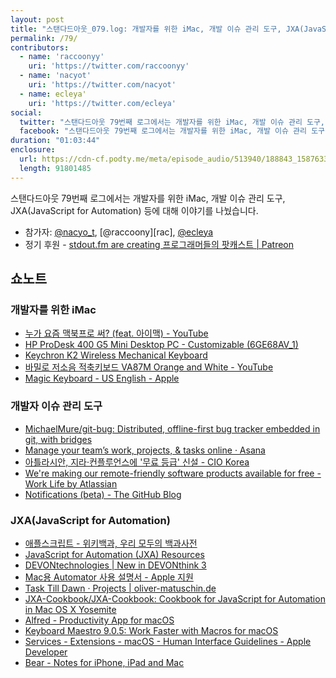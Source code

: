 ```yaml
---
layout: post
title: "스탠다드아웃_079.log: 개발자를 위한 iMac, 개발 이슈 관리 도구, JXA(JavaScript for Automation)"
permalink: /79/
contributors:
  - name: 'raccoonyy'
    uri: 'https://twitter.com/raccoonyy'
  - name: 'nacyot'
    uri: 'https://twitter.com/nacyot'
  - name: ecleya'
    uri: 'https://twitter.com/ecleya'
social:
  twitter: "스탠다드아웃 79번째 로그에서는 개발자를 위한 iMac, 개발 이슈 관리 도구, JXA(JavaScript for Automation) 등에 대해 이야기를 나눴습니다."
  facebook: "스탠다드아웃 79번째 로그에서는 개발자를 위한 iMac, 개발 이슈 관리 도구, JXA(JavaScript for Automation) 등에 대해 이야기를 나눴습니다."
duration: "01:03:44"
enclosure:
  url: https://cdn-cf.podty.me/meta/episode_audio/513940/188843_1587633365794.mp3
  length: 91801485
---
```


스탠다드아웃 79번째 로그에서는 개발자를 위한 iMac, 개발 이슈 관리 도구, JXA(JavaScript for Automation) 등에 대해 이야기를 나눴습니다.

* 참가자: [@nacyo_t][nac], [@raccoony][rac], [@ecleya][ecl]
* 정기 후원 - [stdout.fm are creating 프로그래머들의 팟캐스트 \| Patreon](https://www.patreon.com/stdoutfm)

[nac]: https://twitter.com/nacyo_t
[sea]: https://twitter.com/seapy
[ecl]: https://twitter.com/ecleya

## 쇼노트
### 개발자를 위한 iMac
* [누가 요즘 맥북프로 써? (feat. 아이맥) - YouTube](https://www.youtube.com/watch?v=m13hIewNVyU&t=23s)
* [HP ProDesk 400 G5 Mini Desktop PC - Customizable (6GE68AV_1)](https://store.hp.com/us/en/pdp/hp-prodesk-400-g5-mini-desktop-pc-customizable-6ge68av-1)
* [Keychron K2 Wireless Mechanical Keyboard](https://www.keychron.com/products/keychron-k2-wireless-mechanical-keyboard)
* [바밀로 저소음 적축키보드 VA87M Orange and White - YouTube](https://www.youtube.com/watch?v=NKEdTOVR3PM&feature=youtu.be)
* [Magic Keyboard - US English - Apple](https://www.apple.com/shop/product/MLA22LL/A/magic-keyboard-us-english)

### 개발자 이슈 관리 도구
* [MichaelMure/git-bug: Distributed, offline-first bug tracker embedded in git, with bridges](https://github.com/MichaelMure/git-bug)
* [Manage your team’s work, projects, & tasks online · Asana](https://asana.com/)
* [아틀라시안, 지라·컨플루언스에 '무료 등급' 신설 - CIO Korea](http://www.ciokorea.com/t/27240/%EB%8D%B0%EB%B8%8C%EC%98%B5%EC%8A%A4/130570)
* [We're making our remote-friendly software products available for free - Work Life by Atlassian](https://www.atlassian.com/blog/announcements/atlassian-cloud-remote-friendly-tools-free-small-teams)
* [Notifications (beta) - The GitHub Blog](https://github.blog/changelog/2019-11-12-notifications-beta/)

### JXA(JavaScript for Automation)
* [애플스크립트 - 위키백과, 우리 모두의 백과사전](https://ko.wikipedia.org/wiki/%EC%95%A0%ED%94%8C%EC%8A%A4%ED%81%AC%EB%A6%BD%ED%8A%B8)
* [JavaScript for Automation (JXA) Resources](https://gist.github.com/JMichaelTX/d29adaa18088572ce6d4)
* [DEVONtechnologies | New in DEVONthink 3](https://www.devontechnologies.com/apps/devonthink/new)
* [Mac용 Automator 사용 설명서 - Apple 지원](https://support.apple.com/ko-kr/guide/automator/welcome/mac)
* [Task Till Dawn · Projects | oliver-matuschin.de](https://www.oliver-matuschin.de/en/projects/task-till-dawn)
* [JXA-Cookbook/JXA-Cookbook: Cookbook for JavaScript for Automation in Mac OS X Yosemite](https://github.com/JXA-Cookbook/JXA-Cookbook)
* [Alfred - Productivity App for macOS](https://www.alfredapp.com/)
* [Keyboard Maestro 9.0.5: Work Faster with Macros for macOS](https://www.keyboardmaestro.com/main/)
* [Services - Extensions - macOS - Human Interface Guidelines - Apple Developer](https://developer.apple.com/design/human-interface-guidelines/macos/extensions/services/)
* [Bear - Notes for iPhone, iPad and Mac](https://bear.app/)
